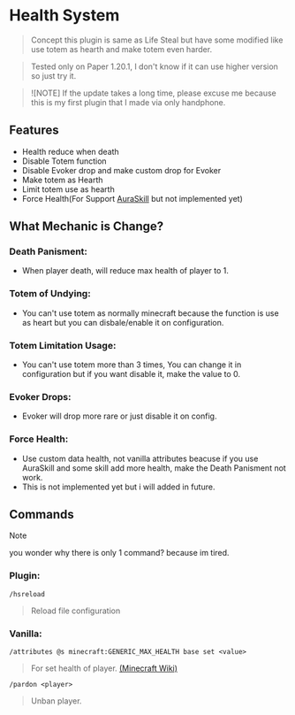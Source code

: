 # Health System
> Concept this plugin is same as Life Steal but have some modified like use totem as hearth and make totem even harder.

> Tested only on Paper 1.20.1, I don't know if it can use higher version so just try it.

> ![NOTE]
> If the update takes a long time, please excuse me because this is my first plugin that I made via only handphone.

## Features
- Health reduce when death
- Disable Totem function
- Disable Evoker drop and make custom drop for Evoker
- Make totem as Hearth
- Limit totem use as hearth
- Force Health(For Support [AuraSkill](https://modrinth.com/plugin/auraskills) but not implemented yet)

## What Mechanic is Change?
### Death Panisment:
- When player death, will reduce max health of player to 1.

### Totem of Undying:
- You can't use totem as normally minecraft because the function is use as heart but you can disbale/enable it on configuration.

### Totem Limitation Usage:
- You can't use totem more than 3 times, You can change it in configuration but if you want disable it, make the value to 0.

### Evoker Drops:
- Evoker will drop more rare or just disable it on config.

### Force Health:
- Use custom data health, not vanilla attributes beacuse if you use AuraSkill and some skill add more health, make the Death Panisment not work.
- This is not implemented yet but i will added in future.

## Commands

> [!NOTE]
> you wonder why there is only 1 command? because im tired.

### Plugin:
`/hsreload`
> Reload file configuration

### Vanilla:
`/attributes @s minecraft:GENERIC_MAX_HEALTH base set <value>`
> For set health of player. [(Minecraft Wiki)](https://minecraft.wiki/w/Attribute)

`/pardon <player>`
> Unban player.